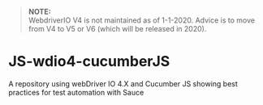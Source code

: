 >**NOTE:<br/>**
> WebdriverIO V4 is not maintained as of 1-1-2020. Advice is to move from V4 to V5 or V6 (which will be released in 2020).

# JS-wdio4-cucumberJS
A repository using webDriver IO 4.X and Cucumber JS showing best practices for test automation with Sauce
